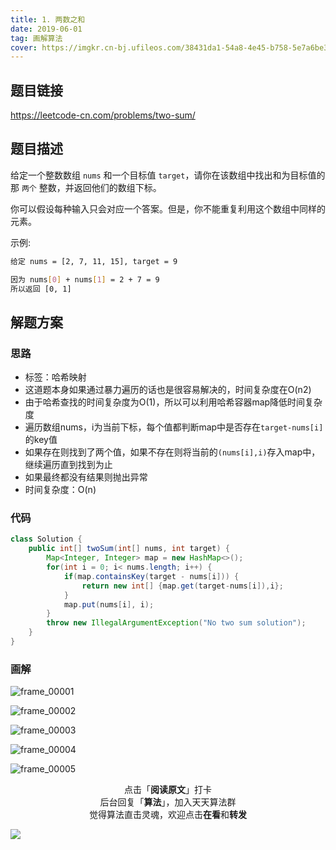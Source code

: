 ```yaml
---
title: 1. 两数之和
date: 2019-06-01
tag: 画解算法
cover: https://imgkr.cn-bj.ufileos.com/38431da1-54a8-4e45-b758-5e7a6be37428.png
---
```


## 题目链接

https://leetcode-cn.com/problems/two-sum/

## 题目描述

给定一个整数数组 `nums` 和一个目标值 `target`，请你在该数组中找出和为目标值的那 `两个` 整数，并返回他们的数组下标。

你可以假设每种输入只会对应一个答案。但是，你不能重复利用这个数组中同样的元素。

示例:

```bash
给定 nums = [2, 7, 11, 15], target = 9

因为 nums[0] + nums[1] = 2 + 7 = 9
所以返回 [0, 1]
```

## 解题方案

### 思路

- 标签：哈希映射
- 这道题本身如果通过暴力遍历的话也是很容易解决的，时间复杂度在O(n2)
- 由于哈希查找的时间复杂度为O(1)，所以可以利用哈希容器map降低时间复杂度
- 遍历数组nums，i为当前下标，每个值都判断map中是否存在`target-nums[i]`的key值
- 如果存在则找到了两个值，如果不存在则将当前的`(nums[i],i)`存入map中，继续遍历直到找到为止
- 如果最终都没有结果则抛出异常
- 时间复杂度：O(n)


### 代码

```java
class Solution {
    public int[] twoSum(int[] nums, int target) {
        Map<Integer, Integer> map = new HashMap<>();
        for(int i = 0; i< nums.length; i++) {
            if(map.containsKey(target - nums[i])) {
                return new int[] {map.get(target-nums[i]),i};
            }
            map.put(nums[i], i);
        }
        throw new IllegalArgumentException("No two sum solution");
    }
}
```

### 画解

![frame_00001](https://imgkr.cn-bj.ufileos.com/09acf414-6f96-4b37-b092-8aee21e02c37.png)

![frame_00002](https://imgkr.cn-bj.ufileos.com/3bb9265e-f1e3-42f3-9db9-8bf33e68c159.png)

![frame_00003](https://imgkr.cn-bj.ufileos.com/df561dad-00af-4ce4-99f9-da2395f102f4.png)

![frame_00004](https://imgkr.cn-bj.ufileos.com/0a145917-2a28-44b3-bfd8-820831a82169.png)

![frame_00005](https://imgkr.cn-bj.ufileos.com/38431da1-54a8-4e45-b758-5e7a6be37428.png)

<span style="display:block;text-align:center;">点击「<strong>阅读原文</strong>」打卡</span>
<span style="display:block;text-align:center;">后台回复「<strong>算法</strong>」，加入天天算法群</span>
<span style="display:block;text-align:center;">觉得算法直击灵魂，欢迎点击<strong>在看</strong>和<strong>转发</strong></span>

![](https://imgkr.cn-bj.ufileos.com/741c4d5c-cfb4-43d9-858b-146661b590df.gif)